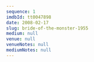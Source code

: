 ```yaml
---
sequence: 1
imdbId: tt0047898
date: 2008-02-17
slug: bride-of-the-monster-1955
medium: null
venue: null
venueNotes: null
mediumNotes: null
---
```



